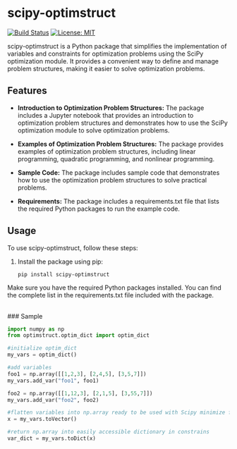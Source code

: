 # scipy-optimstruct

[![Build Status](https://travis-ci.com/andrewnyu/scipy-optimstruct.svg?branch=master)](https://travis-ci.com/andrewnyu/scipy-optimstruct.svg?branch=master)
[![License: MIT](https://img.shields.io/badge/license-MIT-blue.svg )](https://raw.githubusercontent.com/andrewnyu/scipy-optimstruct/master/LICENSE)

scipy-optimstruct is a Python package that simplifies the implementation of variables and constraints for optimization problems using the SciPy optimization module. It provides a convenient way to define and manage problem structures, making it easier to solve optimization problems.

## Features

- **Introduction to Optimization Problem Structures:** The package includes a Jupyter notebook that provides an introduction to optimization problem structures and demonstrates how to use the SciPy optimization module to solve optimization problems.

- **Examples of Optimization Problem Structures:** The package provides examples of optimization problem structures, including linear programming, quadratic programming, and nonlinear programming.

- **Sample Code:** The package includes sample code that demonstrates how to use the optimization problem structures to solve practical problems.

- **Requirements:** The package includes a requirements.txt file that lists the required Python packages to run the example code.

## Usage

To use scipy-optimstruct, follow these steps:

1. Install the package using pip:

   ```shell
   pip install scipy-optimstruct

Make sure you have the required Python packages installed. You can find the complete list in the requirements.txt file included with the package.

<br>
### Sample
<br>

```python
import numpy as np
from optimstruct.optim_dict import optim_dict

#initialize optim_dict
my_vars = optim_dict()

#add variables
foo1 = np.array([[1,2,3], [2,4,5], [3,5,7]])
my_vars.add_var("foo1", foo1)

foo2 = np.array([[1,12,3], [2,1,5], [3,55,7]])
my_vars.add_var("foo2", foo2)

#flatten variables into np.array ready to be used with Scipy minimize function
x = my_vars.toVector()

#return np.array into easily accessible dictionary in constrains
var_dict = my_vars.toDict(x)


```
